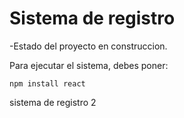 <h1>Sistema de registro </h1>

-Estado del proyecto en construccion.

Para ejecutar el sistema, debes poner: 

`npm install react` 

sistema de registro 2
